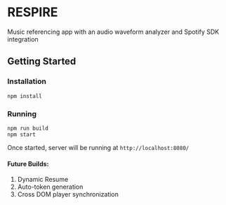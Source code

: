 # RESPIRE
Music referencing app with an audio waveform analyzer and Spotify SDK integration

## Getting Started

### Installation
```
npm install
```

### Running
```
npm run build
npm start
```

Once started, server will be running at `http://localhost:8080/`

#### Future Builds:
1. Dynamic Resume
2. Auto-token generation
3. Cross DOM player synchronization
